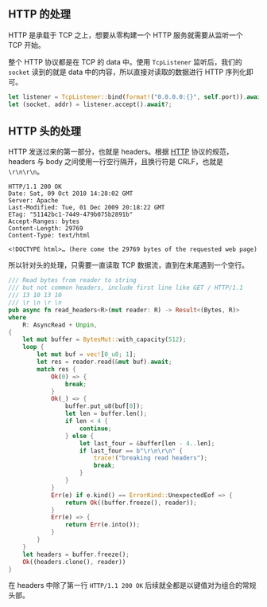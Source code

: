 ## HTTP 的处理

HTTP 是承载于 TCP 之上，想要从零构建一个 HTTP 服务就需要从监听一个 TCP 开始。

整个 HTTP 协议都是在 TCP 的 data 中。使用 `TcpListener` 监听后，我们的 `socket` 读到的就是 data 中的内容，所以直接对读取的数据进行 HTTP 序列化即可。

```rust
let listener = TcpListener::bind(format!("0.0.0.0:{}", self.port)).await?;
let (socket, addr) = listener.accept().await?;
```
## HTTP 头的处理

HTTP 发送过来的第一部分，也就是 headers。根据 [HTTP](https://developer.mozilla.org/en-US/docs/Web/HTTP/Overview) 协议的规范，headers 与 body 之间使用一行空行隔开，且换行符是 CRLF，也就是 `\r\n\r\n`。

```http
HTTP/1.1 200 OK
Date: Sat, 09 Oct 2010 14:28:02 GMT
Server: Apache
Last-Modified: Tue, 01 Dec 2009 20:18:22 GMT
ETag: "51142bc1-7449-479b075b2891b"
Accept-Ranges: bytes
Content-Length: 29769
Content-Type: text/html

<!DOCTYPE html>… (here come the 29769 bytes of the requested web page)
```

所以针对头的处理，只需要一直读取 TCP 数据流，直到在末尾遇到一个空行。

```rust
/// Read bytes from reader to string
/// but not common headers, include first line like GET / HTTP/1.1
/// 13 10 13 10
/// \r \n \r \n
pub async fn read_headers<R>(mut reader: R) -> Result<(Bytes, R)>
where
    R: AsyncRead + Unpin,
{
    let mut buffer = BytesMut::with_capacity(512);
    loop {
        let mut buf = vec![0_u8; 1];
        let res = reader.read(&mut buf).await;
        match res {
            Ok(0) => {
                break;
            }
            Ok(_) => {
                buffer.put_u8(buf[0]);
                let len = buffer.len();
                if len < 4 {
                    continue;
                } else {
                    let last_four = &buffer[len - 4..len];
                    if last_four == b"\r\n\r\n" {
                        trace!("breaking read headers");
                        break;
                    }
                }
            }
            Err(e) if e.kind() == ErrorKind::UnexpectedEof => {
                return Ok((buffer.freeze(), reader));
            }
            Err(e) => {
                return Err(e.into());
            }
        }
    }
    let headers = buffer.freeze();
    Ok((headers.clone(), reader))
}
```

在 headers 中除了第一行 `HTTP/1.1 200 OK` 后续就全都是以键值对为组合的常规头部。